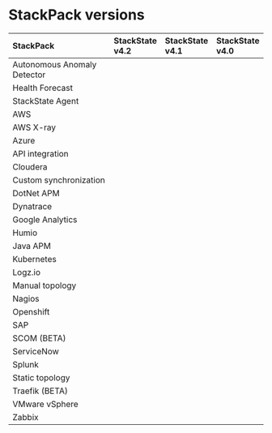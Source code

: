 # StackPack versions

| StackPack | StackState<br />v4.2 | StackState<br />v4.1 | StackState<br />v4.0 |
|:---|:---|:---|:---|
| Autonomous Anomaly Detector | | | |
| Health Forecast | | | |
| StackState Agent | | | |
| AWS | | | |
| AWS X-ray | | | |
| Azure | | | |
| API integration | | | |
| Cloudera | | | |
| Custom synchronization | | | |
| DotNet APM | | | |
| Dynatrace | | | |
| Google Analytics | | | |
| Humio | | | |
| Java APM | | | |
| Kubernetes | | | |
| Logz.io | | | |
| Manual topology | | | |
| Nagios | | | |
| Openshift | | | |
| SAP | | | |
| SCOM (BETA) | | | |
| ServiceNow | | | |
| Splunk | | | |
| Static topology | | | |
| Traefik (BETA) | | | |
| VMware vSphere | | | |
| Zabbix | | | |


